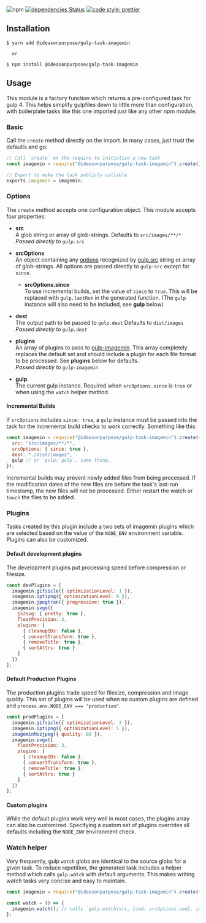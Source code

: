 ![npm](https://img.shields.io/npm/v/@ideasonpurpose/gulp-task-imagemin.svg)
[![dependencies Status](https://david-dm.org/ideasonpurpose/gulp-tasks/status.svg?path=packages/gulp-task-imagemin)](https://david-dm.org/ideasonpurpose/gulp-tasks?path=packages/gulp-task-imagemin)
[![code style: prettier](https://img.shields.io/badge/code_style-prettier-ff69b4.svg)](https://github.com/prettier/prettier)

## Installation

```
$ yarn add @ideasonpurpose/gulp-task-imagemin

  or

$ npm install @ideasonpurpose/gulp-task-imagemin
```

## Usage

This module is a factory function which returns a pre-configured task for gulp 4. This helps simplify gulpfiles down to little more than configuration, with boilerplate tasks like this one imported just like any other npm module.

### Basic

Call the `create` method directly on the import. In many cases, just trust the defaults and go:

```js
// Call `create` on the require to initialize a new task
const imagemin = require("@ideasonpurpose/gulp-task-imagemin").create();

// Export to make the task publicly callable
exports.imagemin = imagemin;
```

### Options

The `create` method accepts one configuration object. This module accepts four properties:

- **src**  
  A glob string or array of glob-strings. Defaults to `src/images/**/*`
  _Passed directly to `gulp.src`_

- **srcOptions**  
  An object containing any [options][srcoptions] recognized by [gulp.src][] string or array of glob-strings. All options are passed directly to `gulp-src` except for `since`.

  - **srcOptions.since**  
    To use incremental builds, set the value of `since` to `true`. This will be replaced with `gulp.lastRun` in the generated function. (The `gulp` instance will also need to be included, see **gulp** below)

- **dest**  
  The output path to be passed to `gulp.dest` Defaults to `dist/images`
  _Passed directly to `gulp.dest`_

- **plugins**  
  An array of plugins to pass to [gulp-imagemin][]. This array completely replaces the default set and should include a plugin for each file format to be processed. See **plugins** below for defaults.  
  _Passed directly to `gulp-imagemin`_

- **gulp**  
  The current gulp instance. Required when `srcOptions.since` is `true` or when using the `watch` helper method.

#### Incremental Builds

If `srcOptions` includes `since: true`, a `gulp` instance must be passed into the task for the incremental build checks to work correctly. Something like this:

```js
const imagemin = require("@ideasonpurpose/gulp-task-imagemin").create({
  src: "src/images/**/*",
  srcOptions: { since: true },
  dest: "./dist/images",
  gulp // or `gulp: gulp`, same thing.
});
```

Incremental builds may prevent newly added files from being processed. If the modification dates of the new files are before the task's last-run timestamp, the new files will not be processed. Either restart the watch or `touch` the files to be added.

### Plugins

Tasks created by this plugin include a two sets of imagemin plugins which are selected based on the value of the `NODE_ENV` environment variable. Plugins can also be customized.

#### Default development plugins

The development plugins put processing speed before compression or filesize.

```js
const devPlugins = [
  imagemin.gifsicle({ optimizationLevel: 1 }),
  imagemin.optipng({ optimizationLevel: 0 }),
  imagemin.jpegtran({ progressive: true }),
  imagemin.svgo({
    js2svg: { pretty: true },
    floatPrecision: 3,
    plugins: [
      { cleanupIDs: false },
      { convertTransform: true },
      { removeTitle: true },
      { sortAttrs: true }
    ]
  })
];
```

#### Default Production Plugins

The production plugins trade speed for filesize, compression and image quality. This set of plugins will be used when no custom plugins are defined and `process.env.NODE_ENV === "production"`.

```js
const prodPlugins = [
  imagemin.gifsicle({ optimizationLevel: 3 }),
  imagemin.optipng({ optimizationLevel: 5 }),
  imageminMozjpeg({ quality: 80 }),
  imagemin.svgo({
    floatPrecision: 3,
    plugins: [
      { cleanupIDs: false },
      { convertTransform: true },
      { removeTitle: true },
      { sortAttrs: true }
    ]
  })
];
```

#### Custom plugins

While the default plugins work very well in most cases, the plugins array can also be customized. Specifying a custom set of plugins overrides all defaults including the `NODE_ENV` environment check.

### Watch helper

Very frequently, gulp `watch` globs are identical to the source globs for a given task. To reduce repetition, the generated task includes a helper method which calls `gulp.watch` with default arguments. This makes writing watch tasks very concise and easy to maintain.

```js
const imagemin = require("@ideasonpurpose/gulp-task-imagemin").create({ gulp });

const watch = () => {
  imagemin.watch(); // calls `gulp.watch(src, {cwd: srcOptions.cwd}, imagemin)`
};
```

[gulp.src]: https://gulpjs.com/docs/en/api/src
[srcoptions]: https://gulpjs.com/docs/en/api/src#options
[gulp-imagemin]: https://github.com/sindresorhus/gulp-imagemin
